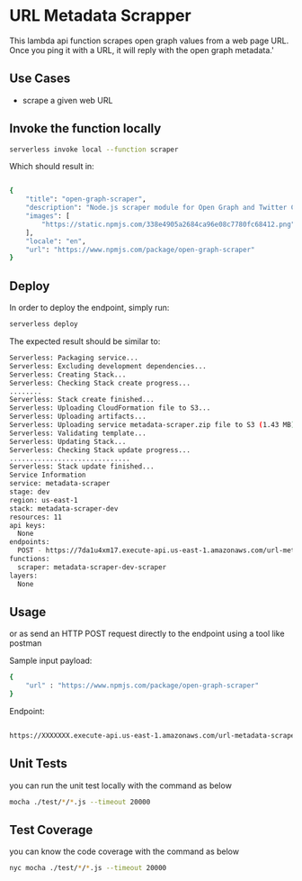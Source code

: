 <!--
title: 'URL-SCRAPER'
description: 'This lambda api function demonstrates how to scrape open graph values from a web page URL. Once you ping it with a URL, it will reply with the open graph metadata.'
layout: Doc
framework: v1
platform: AWS
language: nodeJS
authorLink: 'https://github.com/pradeeprp538'
authorName: 'Pradeep Raju'
-->
# URL Metadata Scrapper

This lambda api function scrapes open graph values from a web page URL. Once you ping it with a URL, it will reply with the open graph metadata.'

## Use Cases

- scrape a given web URL

## Invoke the function locally

```bash
serverless invoke local --function scraper
```

Which should result in:

```bash

{
    "title": "open-graph-scraper",
    "description": "Node.js scraper module for Open Graph and Twitter Card info",
    "images": [
        "https://static.npmjs.com/338e4905a2684ca96e08c7780fc68412.png"
    ],
    "locale": "en",
    "url": "https://www.npmjs.com/package/open-graph-scraper"
}
```

## Deploy

In order to deploy the endpoint, simply run:

```bash
serverless deploy
```

The expected result should be similar to:

```bash
Serverless: Packaging service...
Serverless: Excluding development dependencies...
Serverless: Creating Stack...
Serverless: Checking Stack create progress...
........
Serverless: Stack create finished...
Serverless: Uploading CloudFormation file to S3...
Serverless: Uploading artifacts...
Serverless: Uploading service metadata-scraper.zip file to S3 (1.43 MB)...
Serverless: Validating template...
Serverless: Updating Stack...
Serverless: Checking Stack update progress...
..............................
Serverless: Stack update finished...
Service Information
service: metadata-scraper
stage: dev
region: us-east-1
stack: metadata-scraper-dev
resources: 11
api keys:
  None
endpoints:
  POST - https://7da1u4xm17.execute-api.us-east-1.amazonaws.com/url-metadata-scraper
functions:
  scraper: metadata-scraper-dev-scraper
layers:
  None
```

## Usage

or as send an HTTP POST request directly to the endpoint using a tool like postman

Sample input payload:

```bash
{
    "url" : "https://www.npmjs.com/package/open-graph-scraper"
}
```
Endpoint:

```bash

https://XXXXXXX.execute-api.us-east-1.amazonaws.com/url-metadata-scraper
```

## Unit Tests

you can run the unit test locally with the command as below

```bash
mocha ./test/*/*.js --timeout 20000
```

## Test Coverage

you can know the code coverage with the command as below

```bash
nyc mocha ./test/*/*.js --timeout 20000
```